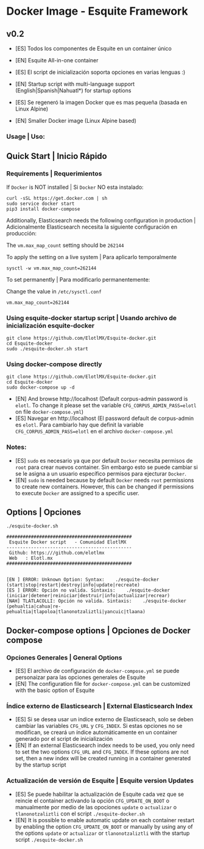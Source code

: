 # Docker Image - Esquite Framework

## v0.2
- [ES] Todos los componentes de Esquite en un container único
- [EN] Esquite All-in-one container 

- [ES] El script de inicialización soporta opciones en varias lenguas :)
- [EN] Startup script with multi-language support (English|Spanish|Nahuatl*) for startup options

- [ES] Se regeneró la imagen Docker que es mas pequeña (basada en Linux Alpine)
- [EN] Smaller Docker image (Linux Alpine based)

### Usage | Uso:

## Quick Start | Inicio Rápido

### Requirements | Requerimientos

If `Docker` is NOT installed | Si `Docker` NO esta instalado:
```
curl -sSL https://get.docker.com | sh
sudo service docker start
pip3 install docker-compose
```
Additionally, Elasticsearch needs the following configuration in production | Adicionalmente Elasticsearch necesita la siguiente configuración en producción:

The `vm.max_map_count` setting should be `262144`

To apply the setting on a live system | Para aplicarlo temporalmente
```
sysctl -w vm.max_map_count=262144
```
To set permanently | Para modificarlo permanentemente:

Change the value in `/etc/sysctl.conf`
```
vm.max_map_count=262144
```


### Using esquite-docker startup script | Usando archivo de inicialización esquite-docker
```
git clone https://github.com/ElotlMX/Esquite-docker.git
cd Esquite-docker
sudo ./esquite-docker.sh start
```

### Using docker-compose directly
```
git clone https://github.com/ElotlMX/Esquite-docker.git
cd Esquite-docker
sudo docker-compose up -d
```

- [EN] And browse http://localhost  (Default corpus-admin password is `elotl`. To change it please set the variable `CFG_CORPUS_ADMIN_PASS=elotl` on file `docker-compose.yml`)
- [ES] Navegar en http://localhost  (El password default de corpus-admin es `elotl`. Para cambiarlo hay que definit la variable `CFG_CORPUS_ADMIN_PASS=elotl` en el archivo `docker-compose.yml`

### Notes:
- [ES] `sudo` es necesario ya que por default `Docker` necesita permisos de `root` para crear nuevos container. Sin embargo esto se puede cambiar si se le asigna a un usuario específico permisos para ejecturar `Docker`.
- [EN] `sudo` is needed because by default `Docker` needs `root` permissions to create new containers. However, this can be changed if permissions to execute `Docker` are assigned to a specific user.

## Options | Opciones
```
./esquite-docker.sh 

##############################################
 Esquite Docker script   - Comunidad ElotlMX
----------------------------------------------
 Github: https:///github.com/elotlmx
 Web   : Elotl.mx
##############################################


[EN ] ERROR: Unknown Option: Syntax:    ./esquite-docker (start|stop|restart|destroy|info|update|recreate)
[ES ] ERROR: Opción no valida. Sintaxis:    ./esquite-docker (iniciar|detener|reiniciar|destruir|info|actualizar|recrear)
[NAH] TLATLACOLLI: Opción no valida. Sintaxis:    ./esquite-docker (pehualtia|cahua|re-pehualtia|tlapoloa|tlanonotzaliztli|yancuic|tlaana)

```

## Docker-compose options | Opciones de Docker compose

### Opciones Generales | General Options
- [ES] El archivo de configuración de `docker-compose.yml` se puede personaizar para las opciones generales de Esquite
- [EN] The configuration file for `docker-compose.yml` can be customized with the basic option of Esquite

### Índice externo de Elasticsearch | External Elasticsearch Index
- [ES] Si se desea usar un indice externo de Elasticseach, solo se deben cambiar las variables `CFG_URL` y `CFG_INDEX`. Si estas opciones no se modifican, se creará un índice automáticamente en un container generado por el script de inicialización
- [EN] If an external Elasticsearch index needs to be used, you only need to set the two options `CFG_URL` and `CFG_INDEX`. If these options are not set, then a new index will be created running in a container generated by the startup script

### Actualización de versión de Esquite | Esquite version Updates
- [ES] Se puede habilitar la actualización de Esquite cada vez que se reincie el container activando la opción `CFG_UPDATE_ON_BOOT` o manualmente por medio de las opociones `update` o `actualizar` o `tlanonotzaliztli` con el script `./esquite-docker.sh`
- [EN] It is possible to enable automatic update on each container restart by enabling the option `CFG_UPDATE_ON_BOOT` or manually by using any of the options `update` or `actualizar` or `tlanonotzaliztli` with the startup script `./esquite-docker.sh` 

